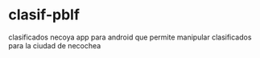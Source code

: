 # clasif-pblf
clasificados necoya
app para android que permite manipular clasificados para la ciudad de necochea
